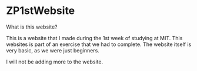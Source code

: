 # ZP1stWebsite
What is this website?

This is a website that I made during the 1st week of studying at MIT. This websites is part of an exercise that we had to complete. The website itself is very basic, as we were just beginners.

I will not be adding more to the website. 



